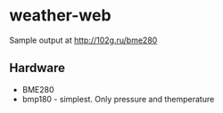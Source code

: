 # weather-web

Sample output at http://102g.ru/bme280

## Hardware

  * BME280
  * bmp180 - simplest. Only pressure and themperature
